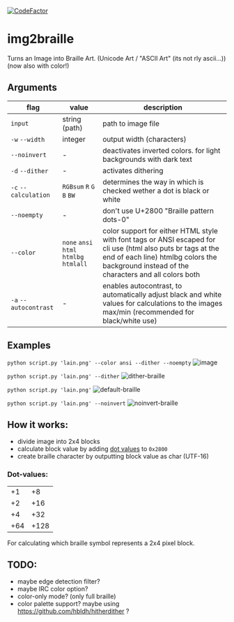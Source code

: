 [![CodeFactor](https://www.codefactor.io/repository/github/thefel0x/img2braille/badge/master)](https://www.codefactor.io/repository/github/thefel0x/img2braille/overview/master)
# img2braille
Turns an Image into Braille Art. (Unicode Art / "ASCII Art" (its not rly ascii...))
(now also with color!)

## Arguments
|flag|value|description|
|--|--|--|
| `input` | string (path) | path to image file |
| `-w` `--width` | integer | output width (characters) |
| `--noinvert` | - | deactivates inverted colors. for light backgrounds with dark text |
| `-d` `--dither` | - | activates dithering |
| `-c` `--calculation` | `RGBsum` `R` `G` `B` `BW` | determines the way in which is checked wether a dot is black or white |
| `--noempty` | - | don\'t use U+2800 "Braille pattern dots-0" |
| `--color` | `none` `ansi` `html` `htmlbg` `htmlall` | color support for either HTML style with font tags or ANSI escaped for cli use (html also puts br tags at the end of each line) htmlbg colors the background instead of the characters and all colors both |
| `-a` `--autocontrast` | - | enables autocontrast, to automatically adjust black and white values for calculations to the images max/min (recommended for black/white use) |

## Examples
`python script.py 'lain.png' --color ansi --dither --noempty`
![image](https://user-images.githubusercontent.com/43345523/143688036-d10ab9b1-4b15-46ac-8796-b80644034d43.png)

`python script.py 'lain.png' --dither`
![dither-braille](https://user-images.githubusercontent.com/43345523/124508661-af5d5e80-ddd0-11eb-82cc-256bace864df.png)

`python script.py 'lain.png'`
![default-braille](https://user-images.githubusercontent.com/43345523/124508597-8fc63600-ddd0-11eb-93d9-3ede4d521f3b.png)

`python script.py 'lain.png' --noinvert`
![noinvert-braille](https://user-images.githubusercontent.com/43345523/124508619-9b196180-ddd0-11eb-9def-b906a5e534c4.png)

## How it works:
- divide image into 2x4 blocks
- calculate block value by adding [dot values](#Dot-values) to `0x2800`
- create braille character by outputting block value as char (UTF-16)

### Dot-values:
|||
|--|--|
|+1|+8|
|+2|+16|
|+4|+32|
|+64|+128|

For calculating which braille symbol represents a 2x4 pixel block.

## TODO:
- maybe edge detection filter?
- maybe IRC color option?
- color-only mode? (only full braille)
- color palette support? maybe using https://github.com/hbldh/hitherdither ?
